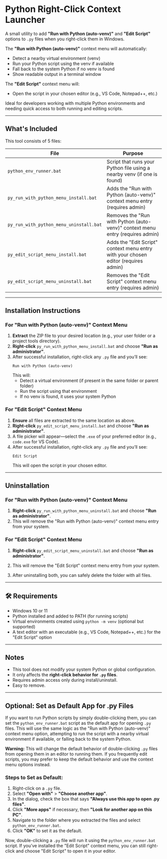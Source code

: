 # Python Right-Click Context Launcher

A small utility to add **"Run with Python (auto-venv)"** and **"Edit Script"** options to `.py` files when you right-click them in Windows.

The **"Run with Python (auto-venv)"** context menu will automatically:
- Detect a nearby virtual environment (venv)
- Run your Python script using the venv if available
- Fall back to the system Python if no venv is found
- Show readable output in a terminal window

The **"Edit Script"** context menu will:
- Open the script in your chosen editor (e.g., VS Code, Notepad++, etc.)

Ideal for developers working with multiple Python environments and needing quick access to both running and editing scripts.

---

## What's Included

This tool consists of 5 files:

| File                            | Purpose                                      |
|---------------------------------|----------------------------------------------|
| `python_env_runner.bat`         | Script that runs your Python file using a nearby venv (if one is found) |
| `py_run_with_python_menu_install.bat`   | Adds the "Run with Python (auto-venv)" context menu entry (requires admin) |
| `py_run_with_python_menu_uninstall.bat` | Removes the "Run with Python (auto-venv)" context menu entry (requires admin) |
| `py_edit_script_menu_install.bat`       | Adds the "Edit Script" context menu entry with your chosen editor (requires admin) |
| `py_edit_script_menu_uninstall.bat`     | Removes the "Edit Script" context menu entry (requires admin) |

---

## Installation Instructions

### For "Run with Python (auto-venv)" Context Menu
1. **Extract** the ZIP file to your desired location (e.g., your user folder or a project tools directory).
2. **Right-click** `py_run_with_python_menu_install.bat` and choose **"Run as administrator"**.
3. After successful installation, right-click any `.py` file and you’ll see:
   ```
   Run with Python (auto-venv)
   ```
   This will:
   - Detect a virtual environment (if present in the same folder or parent folder)
   - Run the script using that environment
   - If no venv is found, it uses your system Python

### For "Edit Script" Context Menu
1. **Ensure** all files are extracted to the same location as above.
2. **Right-click** `py_edit_script_menu_install.bat` and choose **"Run as administrator"**.
3. A file picker will appear—select the `.exe` of your preferred editor (e.g., `code.exe` for VS Code).
4. After successful installation, right-click any `.py` file and you’ll see:
   ```
   Edit Script
   ```
   This will open the script in your chosen editor.

---

## Uninstallation

### For "Run with Python (auto-venv)" Context Menu
1. **Right-click** `py_run_with_python_menu_uninstall.bat` and choose **"Run as administrator"**.
2. This will remove the "Run with Python (auto-venv)" context menu entry from your system.

### For "Edit Script" Context Menu
1. **Right-click** `py_edit_script_menu_uninstall.bat` and choose **"Run as administrator"**.
2. This will remove the "Edit Script" context menu entry from your system.

3. After uninstalling both, you can safely delete the folder with all files.

---

## 🛠 Requirements

- Windows 10 or 11
- Python installed and added to PATH (for running scripts)
- Virtual environments created using `python -m venv` (optional but supported)
- A text editor with an executable (e.g., VS Code, Notepad++, etc.) for the "Edit Script" option

---

## Notes

- This tool does not modify your system Python or global configuration.
- It only affects the **right-click behavior for `.py` files**.
- Requires admin access only during install/uninstall.
- Easy to remove.

---

## Optional: Set as Default App for .py Files

If you want to run Python scripts by simply double-clicking them, you can set the `python_env_runner.bat` script as the default app for opening `.py` files. This will use the same logic as the "Run with Python (auto-venv)" context menu option, attempting to run the script with a nearby virtual environment if available, or falling back to the system Python.

**Warning:** This will change the default behavior of double-clicking `.py` files from opening them in an editor to running them. If you frequently edit scripts, you may prefer to keep the default behavior and use the context menu options instead.

### Steps to Set as Default:
1. Right-click on a `.py` file.
2. Select **"Open with"** > **"Choose another app"**.
3. In the dialog, check the box that says **"Always use this app to open .py files"**.
4. Click **"More apps"** if necessary, then **"Look for another app on this PC"**.
5. Navigate to the folder where you extracted the files and select `python_env_runner.bat`.
6. Click **"OK"** to set it as the default.

Now, double-clicking a `.py` file will run it using the `python_env_runner.bat` script. If you’ve installed the "Edit Script" context menu, you can still right-click and choose "Edit Script" to open it in your editor.
